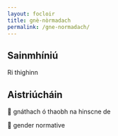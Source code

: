 ```yaml
---
layout: focloir
title: gnè-nòrmadach
permalink: /gne-normadach/
---
```


## Sainmhíniú

Ri thighinn

## Aistriúcháin

&#x1f3f4;&#xe0067;&#xe0062;&#xe0073;&#xe0063;&#xe0074;&#xe007f; gnáthach ó thaobh na hinscne de

&#x1f3f4;&#xe0067;&#xe0062;&#xe0065;&#xe006e;&#xe0067;&#xe007f; gender normative
